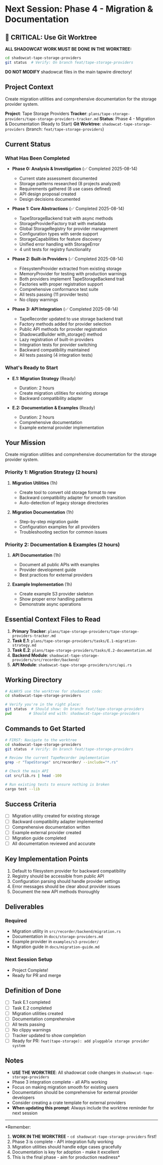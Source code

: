# Next Session: Phase 4 - Migration & Documentation

## 🔴 CRITICAL: Use Git Worktree

**ALL SHADOWCAT WORK MUST BE DONE IN THE WORKTREE:**
```bash
cd shadowcat-tape-storage-providers
git status  # Verify: On branch feat/tape-storage-providers
```

**DO NOT MODIFY** shadowcat files in the main tapwire directory!

## Project Context

Create migration utilities and comprehensive documentation for the storage provider system.

**Project**: Tape Storage Providers
**Tracker**: `plans/tape-storage-providers/tape-storage-providers-tracker.md`
**Status**: Phase 4 - Migration & Documentation (Ready to Start)
**Git Worktree**: `shadowcat-tape-storage-providers` (branch: `feat/tape-storage-providers`)

## Current Status

### What Has Been Completed
- **Phase 0: Analysis & Investigation** (✅ Completed 2025-08-14)
  - Current state assessment documented
  - Storage patterns researched (8 projects analyzed)
  - Requirements gathered (8 use cases defined)
  - API design proposal created
  - Design decisions documented

- **Phase 1: Core Abstractions** (✅ Completed 2025-08-14)
  - TapeStorageBackend trait with async methods
  - StorageProviderFactory trait with metadata
  - Global StorageRegistry for provider management
  - Configuration types with serde support
  - StorageCapabilities for feature discovery
  - Unified error handling with StorageError
  - 4 unit tests for registry functionality

- **Phase 2: Built-in Providers** (✅ Completed 2025-08-14)
  - FilesystemProvider extracted from existing storage
  - MemoryProvider for testing with production warnings
  - Both providers implement TapeStorageBackend trait
  - Factories with proper registration support
  - Comprehensive conformance test suite
  - All tests passing (11 provider tests)
  - No clippy warnings

- **Phase 3: API Integration** (✅ Completed 2025-08-14)
  - TapeRecorder updated to use storage backend trait
  - Factory methods added for provider selection
  - Public API methods for provider registration
  - ShadowcatBuilder with_storage() method
  - Lazy registration of built-in providers
  - Integration tests for provider switching
  - Backward compatibility maintained
  - All tests passing (4 integration tests)

### What's Ready to Start
- **E.1: Migration Strategy** (Ready)
  - Duration: 2 hours
  - Create migration utilities for existing storage
  - Backward compatibility adapter
  
- **E.2: Documentation & Examples** (Ready)
  - Duration: 2 hours
  - Comprehensive documentation
  - Example external provider implementation

## Your Mission

Create migration utilities and comprehensive documentation for the storage provider system.

### Priority 1: Migration Strategy (2 hours)

1. **Migration Utilities** (1h)
   - Create tool to convert old storage format to new
   - Backward compatibility adapter for smooth transition
   - Auto-detection of legacy storage directories
   
2. **Migration Documentation** (1h)
   - Step-by-step migration guide
   - Configuration examples for all providers
   - Troubleshooting section for common issues

### Priority 2: Documentation & Examples (2 hours)

1. **API Documentation** (1h)
   - Document all public APIs with examples
   - Provider development guide
   - Best practices for external providers
   
2. **Example Implementation** (1h)
   - Create example S3 provider skeleton
   - Show proper error handling patterns
   - Demonstrate async operations

## Essential Context Files to Read

1. **Primary Tracker**: `plans/tape-storage-providers/tape-storage-providers-tracker.md`
2. **Task E.1**: `plans/tape-storage-providers/tasks/E.1-migration-strategy.md`
3. **Task E.2**: `plans/tape-storage-providers/tasks/E.2-documentation.md`
4. **Backend Module**: `shadowcat-tape-storage-providers/src/recorder/backend/`
5. **API Module**: `shadowcat-tape-storage-providers/src/api.rs`

## Working Directory

```bash
# ALWAYS use the worktree for shadowcat code:
cd shadowcat-tape-storage-providers

# Verify you're in the right place:
git status  # Should show: On branch feat/tape-storage-providers
pwd        # Should end with: shadowcat-tape-storage-providers
```

## Commands to Get Started

```bash
# FIRST: Navigate to the worktree
cd shadowcat-tape-storage-providers
git status  # Verify: On branch feat/tape-storage-providers

# Review the current TapeRecorder implementation
grep -r "TapeStorage" src/recorder/ --include="*.rs"

# Check the main API
cat src/lib.rs | head -100

# Run existing tests to ensure nothing is broken
cargo test --lib
```

## Success Criteria

- [ ] Migration utility created for existing storage
- [ ] Backward compatibility adapter implemented
- [ ] Comprehensive documentation written
- [ ] Example external provider created
- [ ] Migration guide completed
- [ ] All documentation reviewed and accurate

## Key Implementation Points

1. Default to filesystem provider for backward compatibility
2. Registry should be accessible from public API
3. Configuration parsing should handle provider settings
4. Error messages should be clear about provider issues
5. Document the new API methods thoroughly

## Deliverables

### Required
- Migration utility in `src/recorder/backend/migration.rs`
- Documentation in `docs/storage-providers.md`
- Example provider in `examples/s3-provider/`
- Migration guide in `docs/migration-guide.md`

### Next Session Setup
- Project Complete!
- Ready for PR and merge

## Definition of Done

- [ ] Task E.1 completed
- [ ] Task E.2 completed  
- [ ] Migration utilities created
- [ ] Documentation comprehensive
- [ ] All tests passing
- [ ] No clippy warnings
- [ ] Tracker updated to show completion
- [ ] Ready for PR: `feat(tape-storage): add pluggable storage provider system`

## Notes

- **USE THE WORKTREE**: All shadowcat code changes in `shadowcat-tape-storage-providers`
- Phase 3 integration complete - all APIs working
- Focus on making migration smooth for existing users
- Documentation should be comprehensive for external provider developers
- Consider creating a crate template for external providers
- **When updating this prompt**: Always include the worktree reminder for next session

---

*Remember: 
1. **WORK IN THE WORKTREE** - `cd shadowcat-tape-storage-providers` first!
2. Phase 3 is complete - API integration fully working
3. Migration utilities should handle edge cases gracefully
4. Documentation is key for adoption - make it excellent
5. This is the final phase - aim for production readiness*